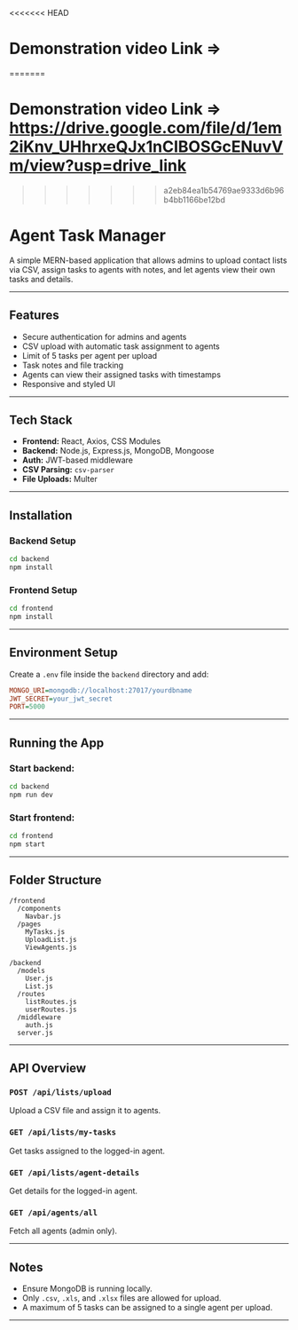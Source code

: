 <<<<<<< HEAD

#  Demonstration video Link => 
=======
#  Demonstration video Link => https://drive.google.com/file/d/1em2iKnv_UHhrxeQJx1nCIBOSGcENuvVm/view?usp=drive_link
>>>>>>> a2eb84ea1b54769ae9333d6b96b4bb1166be12bd
#  Agent Task Manager

A simple MERN-based application that allows admins to upload contact lists via CSV, assign tasks to agents with notes, and let agents view their own tasks and details.

---

##  Features

-  Secure authentication for admins and agents
-  CSV upload with automatic task assignment to agents
-  Limit of 5 tasks per agent per upload
-  Task notes and file tracking
-  Agents can view their assigned tasks with timestamps
-  Responsive and styled UI

---

##  Tech Stack

- **Frontend:** React, Axios, CSS Modules
- **Backend:** Node.js, Express.js, MongoDB, Mongoose
- **Auth:** JWT-based middleware
- **CSV Parsing:** `csv-parser`
- **File Uploads:** Multer

---

##  Installation

###  Backend Setup

```bash
cd backend
npm install
```

###  Frontend Setup

```bash
cd frontend
npm install
```

---

##  Environment Setup

Create a `.env` file inside the `backend` directory and add:

```ini
MONGO_URI=mongodb://localhost:27017/yourdbname
JWT_SECRET=your_jwt_secret
PORT=5000
```

---

##  Running the App

### Start backend:

```bash
cd backend
npm run dev
```

### Start frontend:

```bash
cd frontend
npm start
```

---

##  Folder Structure

```
/frontend
  /components
    Navbar.js
  /pages
    MyTasks.js
    UploadList.js
    ViewAgents.js

/backend
  /models
    User.js
    List.js
  /routes
    listRoutes.js
    userRoutes.js
  /middleware
    auth.js
  server.js
```

---

##  API Overview

### `POST /api/lists/upload`
Upload a CSV file and assign it to agents.

### `GET /api/lists/my-tasks`
Get tasks assigned to the logged-in agent.

### `GET /api/lists/agent-details`
Get details for the logged-in agent.

### `GET /api/agents/all`
Fetch all agents (admin only).

---

##  Notes

- Ensure MongoDB is running locally.
- Only `.csv`, `.xls`, and `.xlsx` files are allowed for upload.
- A maximum of 5 tasks can be assigned to a single agent per upload.

---

